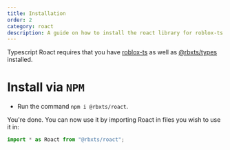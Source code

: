 ```yaml
---
title: Installation
order: 2
category: roact
description: A guide on how to install the roact library for roblox-ts.
---
```

Typescript Roact requires that you have [roblox-ts](https://github.com/roblox-ts/roblox-ts) as well as [@rbxts/types](https://github.com/roblox-ts/rbx-types) installed.

# Install via `NPM`
- Run the command `npm i @rbxts/roact`.

You're done. You can now use it by importing Roact in files you wish to use it in:
```ts
import * as Roact from "@rbxts/roact";
```
